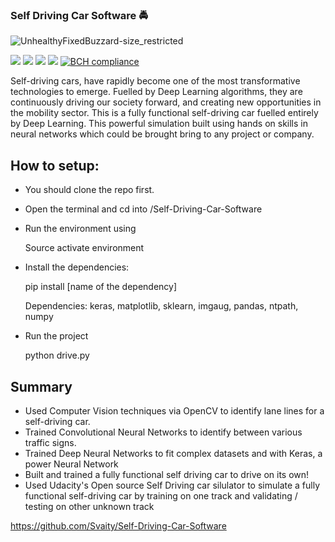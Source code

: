 
### Self Driving Car Software :oncoming_police_car:

![UnhealthyFixedBuzzard-size_restricted](https://user-images.githubusercontent.com/43662680/70956285-94fe4b80-2099-11ea-85f9-75d6b53adb1f.gif) 


![](https://img.shields.io/github/languages/count/Svaity/Self-Driving-Car-Software?color=%128C7E) ![](https://img.shields.io/github/languages/top/Svaity/Self-Driving-Car-Software?color=%128C7E) ![](https://img.shields.io/github/repo-size/Svaity/Self-Driving-Car-Software?color=%128C7E) ![](https://img.shields.io/github/last-commit/Svaity/Self-Driving-Car-Software?color=%128C7E) [![BCH compliance](https://bettercodehub.com/edge/badge/Svaity/Self-Driving-Car-Software?branch=master)](https://bettercodehub.com/)

Self-driving cars, have rapidly become one of the most transformative technologies to emerge. Fuelled by Deep Learning algorithms, they are continuously driving our society forward, and creating new opportunities in the mobility sector.
This is a fully functional self-driving car fuelled entirely by Deep Learning. This powerful simulation  built using hands on skills in neural networks which could be brought bring to any project or company.

## How to setup:

- You should clone the repo first.
- Open the terminal and cd into /Self-Driving-Car-Software
- Run the environment using

    Source activate environment

- Install the dependencies:

    pip install [name of the dependency]

    Dependencies: keras, matplotlib, sklearn, imgaug, pandas, ntpath, numpy

- Run the project

    python drive.py

## Summary

- Used Computer Vision techniques via OpenCV to identify lane lines for a self-driving car.
- Trained Convolutional Neural Networks to identify between various traffic signs.
- Trained Deep Neural Networks to fit complex datasets and with Keras, a power Neural Network
- Built and trained a fully functional self driving car to drive on its own!
- Used Udacity's Open source Self Driving car silulator to simulate a fully functional self-driving car by training on one track and validating / testing on other unknown track

https://github.com/Svaity/Self-Driving-Car-Software
